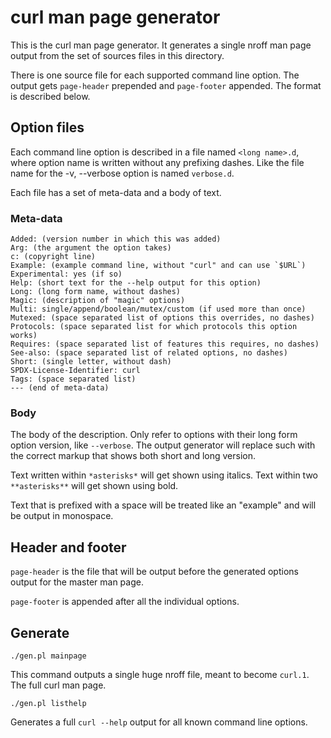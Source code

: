 <!--
  Copyright (C) Daniel Stenberg, <daniel@haxx.se>, et al.

  SPDX-License-Identifier: curl
-->

# curl man page generator

This is the curl man page generator. It generates a single nroff man page
output from the set of sources files in this directory.

There is one source file for each supported command line option. The output
gets `page-header` prepended and `page-footer` appended. The format is
described below.

## Option files

Each command line option is described in a file named `<long name>.d`, where
option name is written without any prefixing dashes. Like the file name for
the -v, --verbose option is named `verbose.d`.

Each file has a set of meta-data and a body of text.

### Meta-data

    Added: (version number in which this was added)
    Arg: (the argument the option takes)
    c: (copyright line)
    Example: (example command line, without "curl" and can use `$URL`)
    Experimental: yes (if so)
    Help: (short text for the --help output for this option)
    Long: (long form name, without dashes)
    Magic: (description of "magic" options)
    Multi: single/append/boolean/mutex/custom (if used more than once)
    Mutexed: (space separated list of options this overrides, no dashes)
    Protocols: (space separated list for which protocols this option works)
    Requires: (space separated list of features this requires, no dashes)
    See-also: (space separated list of related options, no dashes)
    Short: (single letter, without dash)
    SPDX-License-Identifier: curl
    Tags: (space separated list)
    --- (end of meta-data)

### Body

The body of the description. Only refer to options with their long form option
version, like `--verbose`. The output generator will replace such with the
correct markup that shows both short and long version.

Text written within `*asterisks*` will get shown using italics. Text within
two `**asterisks**` will get shown using bold.

Text that is prefixed with a space will be treated like an "example" and will
be output in monospace.

## Header and footer

`page-header` is the file that will be output before the generated options
output for the master man page.

`page-footer` is appended after all the individual options.

## Generate

`./gen.pl mainpage`

This command outputs a single huge nroff file, meant to become `curl.1`. The
full curl man page.

`./gen.pl listhelp`

Generates a full `curl --help` output for all known command line options.
